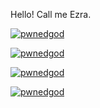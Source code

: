 Hello! Call me Ezra.

<p>
    <a href="https://github.com/anuraghazra/github-readme-stats">
        <img src="https://github-readme-stats.inspw.com/api?username=pwnedgod&show_icons=true&theme=dracula" alt="pwnedgod" />
    </a>
</p>

<p>
    <a href="https://github.com/ryo-ma/github-profile-trophy">
        <img src="https://github-profile-trophy.vercel.app/?username=pwnedgod&theme=dracula" alt="pwnedgod" />
    </a>
</p>

<p>
    <a href="https://git.io/streak-stats">
        <img src="https://streak-stats.demolab.com?user=pwnedgod&theme=dracula&date_format=j%20M%5B%20Y%5D)" alt="pwnedgod" />
    </a>
</p>

<p>
    <a href="https://github.com/anuraghazra/github-readme-stats">
        <img src="https://github-readme-stats.inspw.com/api/top-langs?username=pwnedgod&show_icons=true&theme=dracula&layout=compact" alt="pwnedgod" />
    </a>
</p>
